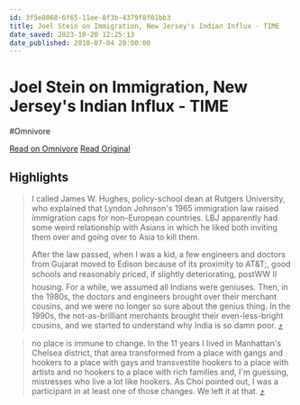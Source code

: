 ```yaml
---
id: 3f5e8068-6f65-11ee-8f3b-4379f8f01bb3
title: Joel Stein on Immigration, New Jersey's Indian Influx - TIME
date_saved: 2023-10-20 12:25:13
date_published: 2010-07-04 20:00:00
---
```


# Joel Stein on Immigration, New Jersey's Indian Influx - TIME
#Omnivore

[Read on Omnivore](https://omnivore.app/me/joel-stein-on-immigration-new-jersey-s-indian-influx-time-18b4de7b8ee)
[Read Original](https://content.time.com/time/magazine/article/0,9171,1999416,00.html)

## Highlights

> I called James W. Hughes, policy-school dean at Rutgers University, who explained that Lyndon Johnson's 1965 immigration law raised immigration caps for non-European countries. LBJ apparently had some weird relationship with Asians in which he liked both inviting them over and going over to Asia to kill them.
> 
>  After the law passed, when I was a kid, a few engineers and doctors from Gujarat moved to Edison because of its proximity to AT&T;, good schools and reasonably priced, if slightly deteriorating, postWW II housing. For a while, we assumed all Indians were geniuses. Then, in the 1980s, the doctors and engineers brought over their merchant cousins, and we were no longer so sure about the genius thing. In the 1990s, the not-as-brilliant merchants brought their even-less-bright cousins, and we started to understand why India is so damn poor. [⤴️](https://omnivore.app/me/joel-stein-on-immigration-new-jersey-s-indian-influx-time-18b4de7b8ee#933aaff8-1c33-4a81-9a53-a1b0a1bc10a1) 

> no place is immune to change. In the 11 years I lived in Manhattan's Chelsea district, that area transformed from a place with gangs and hookers to a place with gays and transvestite hookers to a place with artists and no hookers to a place with rich families and, I'm guessing, mistresses who live a lot like hookers. As Choi pointed out, I was a participant in at least one of those changes. We left it at that. [⤴️](https://omnivore.app/me/joel-stein-on-immigration-new-jersey-s-indian-influx-time-18b4de7b8ee#a0f63259-af33-4917-8a7b-27e07bcf9eed) 

